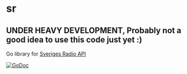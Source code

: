 sr
==

## UNDER HEAVY DEVELOPMENT, Probably not a good idea to use this code just yet :)

Go library for [Sveriges Radio API](http://sverigesradio.se/api/documentation/v2/index.html)

[![GoDoc](https://godoc.org/github.com/peterhellberg/sr?status.svg)](https://godoc.org/github.com/peterhellberg/sr)
